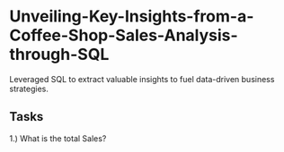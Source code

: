 # Unveiling-Key-Insights-from-a-Coffee-Shop-Sales-Analysis-through-SQL

Leveraged SQL to extract valuable insights to fuel data-driven business strategies.

**Tasks**
--------------------------------------------------------------------------------------------------------------------------

1.) What is the total Sales?
